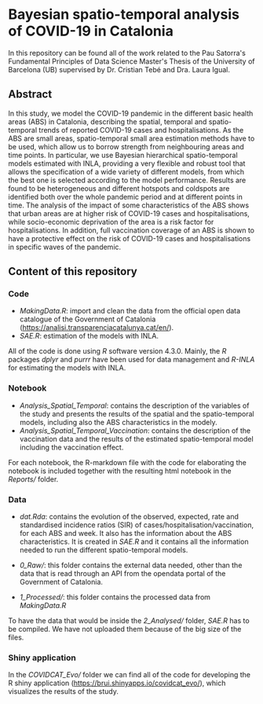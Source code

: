 # Bayesian spatio-temporal analysis of COVID-19 in Catalonia

In this repository can be found all of the work related to the Pau Satorra's Fundamental Principles of Data Science Master's Thesis of the University of Barcelona (UB) supervised by Dr. Cristian Tebé and Dra. Laura Igual. 

## Abstract

In this study, we model the COVID-19 pandemic in the different basic health areas (ABS) in Catalonia, describing the spatial, temporal and spatio-temporal trends of reported COVID-19 cases and hospitalisations. As the ABS are small areas, spatio-temporal small area estimation methods have to be used, which allow us to borrow strength from neighbouring areas and time points. In particular, we use Bayesian hierarchical spatio-temporal models estimated with INLA, providing a very flexible and robust tool that allows the specification of a wide variety of different models, from which the best one is selected according to the model performance. Results are found to be heterogeneous and different hotspots and coldspots are identified both over the whole pandemic period and at different points in time. The analysis of the impact of some characteristics of the ABS shows that urban areas are at higher risk of COVID-19 cases and hospitalisations, while socio-economic deprivation of the area is a risk factor for hospitalisations. In addition, full vaccination coverage of an ABS is shown to have a protective effect on the risk of COVID-19 cases and hospitalisations in specific waves of the pandemic.

## Content of this repository

### Code

- *MakingData.R*: import and clean the data from the official open data catalogue of the Government of Catalonia (https://analisi.transparenciacatalunya.cat/en/).
- *SAE.R*: estimation of the models with INLA.

All of the code is done using _R_ software version 4.3.0. Mainly, the _R_ packages _dplyr_ and _purrr_ have been used for data management and _R-INLA_ for estimating the models with INLA.

### Notebook

- *Analysis_Spatial_Temporal*: contains the description of the variables of the study and presents the results of the spatial and the spatio-temporal models, including also the ABS characteristics in the modely.
- *Analysis_Spatial_Temporal_Vaccination*: contains the description of the vaccination data and the results of the estimated spatio-temporal model including the vaccination effect.

For each notebook, the R-markdown file with the code for elaborating the notebook is included together with the resulting html notebook in the *Reports/* folder.

### Data

- *dat.Rda*: contains the evolution of the observed, expected, rate and standardised incidence ratios (SIR) of cases/hospitalisation/vaccination, for each ABS and week. It also has the information about the ABS characteristics. It is created in *SAE.R* and it contains all the information needed to run the different spatio-temporal models.

- *0_Raw/*: this folder contains the external data needed, other than the data that is read through an API from the opendata portal of the Government of Catalonia.

- *1_Processed/*: this folder contains the processed data from *MakingData.R*

To have the data that would be inside the *2_Analysed/* folder, *SAE.R* has to be compiled. We have not uploaded them because of the big size of the files.

### Shiny application

In the *COVIDCAT_Evo/* folder we can find all of the code for developing the R shiny application (https://brui.shinyapps.io/covidcat_evo/), which visualizes the results of the study.




